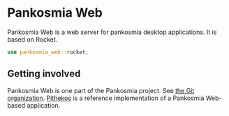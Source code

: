# Pankosmia Web
Pankosmia Web is a web server for pankosmia desktop applications. It is based on Rocket.

```rust
use pankosmia_web::rocket;
```

## Getting involved
Pankosmia Web is one part of the Pankosmia project. See [the Git organization](https://github.com/pankosmia). [Pithekos](https://github.com/pankosmia/desktop-app-pithekos) is a reference implementation of a Pankosmia Web-based application.